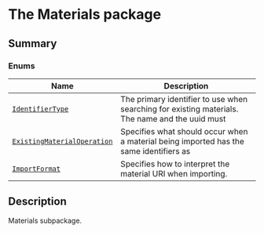 # The Materials package

<a id="summary"></a>

## Summary

### Enums

| Name | Description |
|---------------------------------------------------------------------------------------|---------------------------------------------------------------------------------------------------|
| [`IdentifierType`](IdentifierType.md#IdentifierType)                                  | The primary identifier to use when searching for existing materials. The name and the uuid must   |
| [`ExistingMaterialOperation`](ExistingMaterialOperation.md#ExistingMaterialOperation) | Specifies what should occur when a material being imported has the same identifiers as            |
| [`ImportFormat`](../Table/ImportFormat.md#ImportFormat)                               | Specifies how to interpret the material URI when importing.                                       |

<a id="description"></a>

## Description

Materials subpackage.

<!-- !! processed by numpydoc !! -->
